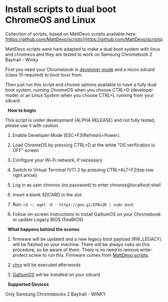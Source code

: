 # Install scripts to dual boot ChromeOS and Linux

Collection of scripts, based on MattDevo scripts available here: [https://github.com/MattDevo/scripts](https://github.com/MattDevo/scripts)


MattDevo scripts were here adapted to make a dual boot system with linux and chromeos and they are tested to work on Samsung Chromebook 2 Baytrail - Winky


First you need your Chromebook in  [developer mode](https://www.chromium.org/chromium-os/poking-around-your-chrome-os-device#TOC-Putting-your-Chrome-OS-Device-into-Developer-Mode) and a micro sdcard (class 10 required) to boot linux from.


Then just run this script and choose options available to have a fully dual boot system, running ChromeOS when you choose CTRL+D (developer mode) or an Linux System when you choose CTRL+L running from your sdcard.

&nbsp;
**How to begin**


This script is under development (ALPHA RELEASE) and not fully tested, please use it with caution.


1. Enable Developer Mode (ESC+F3(Refresh)+Power).

2. Load ChromeOS by pressing CTRL+D at the white "OS verification is OFF" screen

3. Configure your Wi-Fi network, if necessary

4. Switch to Virtual Terminal (VT) 2 by pressing CTRL+ALT+F2(top row right arrow)

5. Log in as user chronos (no password) to enter chronos@localhost shell

6. Insert a blank SDCARD in the slot

7. Run:  `cd ~; wget -O - https://goo.gl/EPBx2R | sudo bash`

8. Follow on-screen instructions to install GalliumOS on your Chromebook or update Legacy BIOS (SeaBIOS)


&nbsp;
**What happens behind the scenes**


1. firmware will be updated and a new legacy boot payload (RW_LEGACY) will be flashed on your machine. There will be always risks on this procedure, so be aware of them. There is no need to remove write-protect screw to run this. Firmware comes from [MattDevo scripts](https://github.com/MattDevo/scripts).


2. [chrx](https://chrx.org/) will be executed afterwords


3. [GalliumOS](https://galliumos.org/) will be installed on your sdcard



&nbsp;
**Supported Devices**


Only Samsung Chromebooks 2 Baytrail - WINKY
